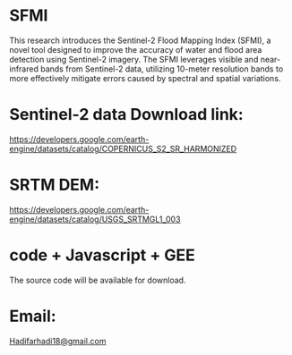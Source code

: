 # SFMI
This research introduces the Sentinel-2 Flood Mapping Index (SFMI), a novel tool designed to improve the accuracy of water and flood area detection using Sentinel-2 imagery.
The SFMI leverages visible and near-infrared bands from Sentinel-2 data, utilizing 10-meter resolution bands to more effectively mitigate errors caused by spectral and spatial variations.


# Sentinel-2 data Download link:
https://developers.google.com/earth-engine/datasets/catalog/COPERNICUS_S2_SR_HARMONIZED

# SRTM DEM:
https://developers.google.com/earth-engine/datasets/catalog/USGS_SRTMGL1_003

# code + Javascript + GEE
The source code will be available for download.

# Email:
Hadifarhadi18@gmail.com
